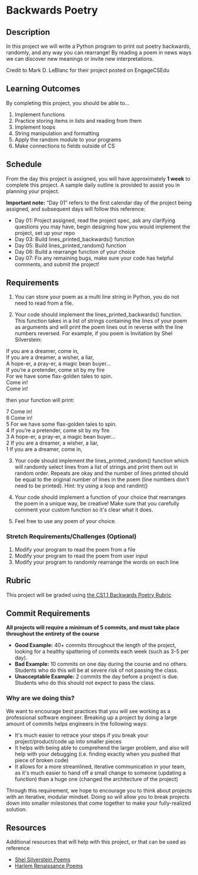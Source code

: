 # Backwards Poetry

## Description
In this project we will write a Python program to print out poetry backwards, randomly, and any way you can rearrange!
By reading a poem in news ways we can discover new meanings or invite new interpretations.

Credit to Mark D. LeBlanc for their project posted on EngageCSEdu

## Learning Outcomes
By completing this project, you should be able to…

1. Implement functions
1. Practice storing items in lists and reading from them
1. Implement loops
1. String manipulation and formatting
1. Apply the random module to your programs
1. Make connections to fields outside of CS

## Schedule

From the day this project is assigned, you will have approximately **1 week** to complete this project. A sample daily outline is provided to assist you in planning your project.

**Important note:** “Day 01” refers to the first calendar day of the project being assigned, and subsequent days will follow this reference:

- Day 01: Project assigned, read the project spec, ask any clarifying questions you may have, begin designing how you would implement the project, set up your repo
- Day 03: Build lines_printed_backwards() function
- Day 05: Build lines_printed_random() function
- Day 06: Build a rearrange function of your choice
- Day 07: Fix any remaining bugs, make sure your code has helpful comments, and submit the project!

## Requirements

1. You can store your poem as a multi line string in Python, you do not need to read from a file.

2. Your code should implement the lines_printed_backwards() function. This function takes in a list of strings containing
the lines of your poem as arguments and will print the poem lines out in reverse with the line numbers reversed. For example, if you poem is Invitation by Shel Silverstein:

If you are a dreamer, come in,\
If you are a dreamer, a wisher, a liar,\
A hope-er, a pray-er, a magic bean buyer…\
If you’re a pretender, come sit by my fire\
For we have some flax-golden tales to spin.\
Come in!\
Come in!

then your function will print:

7 Come in!\
6 Come in!\
5 For we have some flax-golden tales to spin.\
4 If you’re a pretender, come sit by my fire\
3 A hope-er, a pray-er, a magic bean buyer…\
2 If you are a dreamer, a wisher, a liar,\
1 If you are a dreamer, come in,

3. Your code should implement the lines_printed_random() function which will randomly select lines from a list of strings and
print them out in random order. Repeats are okay and the number of lines printed should be equal to the original number of lines
in the poem (line numbers don't need to be printed). Hint: try using a loop and randint()

4. Your code should implement a function of your choice that rearranges the poem in a unique way, be creative! Make sure that you carefully comment your custom function so it's clear what it does.

5. Feel free to use any poem of your choice.

### Stretch Requirements/Challenges (Optional)
1. Modify your program to read the poem from a file
1. Modify your program to read the poem from user input
1. Modify your program to randomly rearrange the words on each line

## Rubric
This project will be graded using [the CS1.1 Backwards Poetry Rubric](https://www.makeschool.com/rubrics/UnVicmljLTg4)

## Commit Requirements

**All projects will require a minimum of 5 commits, and must take place throughout the entirety of the course**

- **Good Example:** 40+ commits throughout the length of the project, looking for a healthy spattering of commits each week (such as 3-5 per day).
- **Bad Example:** 10 commits on one day during the course and no others. Students who do this will be at severe risk of not passing the class.
- **Unacceptable Example:** 2 commits the day before a project is due. Students who do this should not expect to pass the class. 

### Why are we doing this?
We want to encourage best practices that you will see working as a professional software engineer. Breaking up a project by doing a large amount of commits helps engineers in the following ways:

- It's much easier to retrace your steps if you break your project/product/code up into smaller pieces
- It helps with being able to comprehend the larger problem, and also will help with your debugging (i.e. finding exactly when you pushed that piece of broken code)
- It allows for a more streamlined, iterative communication in your team, as it's much easier to hand off a small change to someone (updating a function) than a huge one (changed the architecture of the project)

Through this requirement, we hope to encourage you to think about projects with an iterative, modular mindset. Doing so will allow you to break projects down into smaller milestones that come together to make your fully-realized solution.

## Resources
Additional resources that will help with this project, or that can be used as reference

- [Shel Silverstein Poems](http://thewhynot100.blogspot.com/2014/05/46-short-and-sweet-shel-silverstein.html)
- [Harlem Renaissance Poems](https://education.cu-portland.edu/blog/classroom-resources/harlem-renaissance-poets-for-your-reading-list/)
